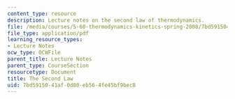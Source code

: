```yaml
---
content_type: resource
description: Lecture notes on the second law of thermodynamics.
file: /media/courses/5-60-thermodynamics-kinetics-spring-2008/7bd5915041af0d80eb564fe45bf9bec8_5_60_lecture8_9.pdf
file_type: application/pdf
learning_resource_types:
- Lecture Notes
ocw_type: OCWFile
parent_title: Lecture Notes
parent_type: CourseSection
resourcetype: Document
title: The Second Law
uid: 7bd59150-41af-0d80-eb56-4fe45bf9bec8
---
```

